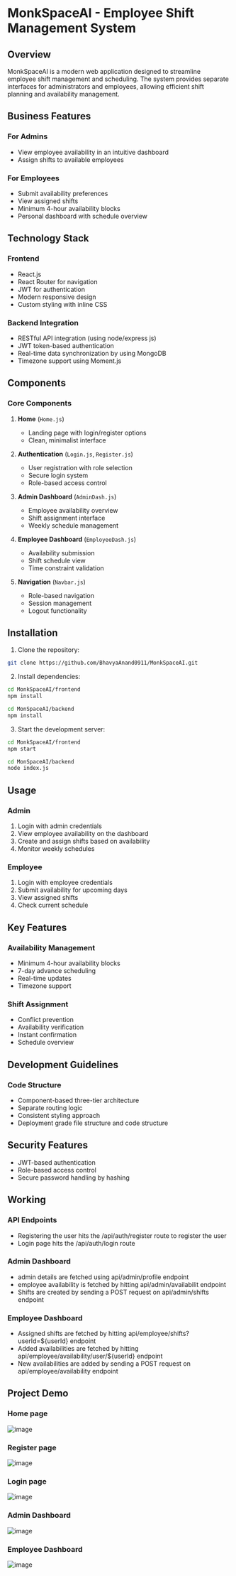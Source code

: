 # MonkSpaceAI - Employee Shift Management System

## Overview
MonkSpaceAI is a modern web application designed to streamline employee shift management and scheduling. The system provides separate interfaces for administrators and employees, allowing efficient shift planning and availability management.

## Business Features

### For Admins
- View employee availability in an intuitive dashboard
- Assign shifts to available employees

### For Employees
- Submit availability preferences
- View assigned shifts
- Minimum 4-hour availability blocks
- Personal dashboard with schedule overview

## Technology Stack

### Frontend
- React.js
- React Router for navigation
- JWT for authentication
- Modern responsive design
- Custom styling with inline CSS

### Backend Integration
- RESTful API integration (using node/express js)
- JWT token-based authentication
- Real-time data synchronization by using MongoDB
- Timezone support using Moment.js

## Components

### Core Components
1. **Home** (`Home.js`)
   - Landing page with login/register options
   - Clean, minimalist interface

2. **Authentication** (`Login.js`, `Register.js`)
   - User registration with role selection
   - Secure login system
   - Role-based access control

3. **Admin Dashboard** (`AdminDash.js`)
   - Employee availability overview
   - Shift assignment interface
   - Weekly schedule management

4. **Employee Dashboard** (`EmployeeDash.js`)
   - Availability submission
   - Shift schedule view
   - Time constraint validation

5. **Navigation** (`Navbar.js`)
   - Role-based navigation
   - Session management
   - Logout functionality

## Installation

1. Clone the repository:
```bash
git clone https://github.com/BhavyaAnand0911/MonkSpaceAI.git
```

2. Install dependencies:
```bash
cd MonkSpaceAI/frontend
npm install

cd MonSpaceAI/backend
npm install
```

3. Start the development server:
```bash
cd MonkSpaceAI/frontend
npm start

cd MonSpaceAI/backend
node index.js
```

## Usage

### Admin
1. Login with admin credentials
2. View employee availability on the dashboard
3. Create and assign shifts based on availability
4. Monitor weekly schedules

### Employee
1. Login with employee credentials
2. Submit availability for upcoming days
3. View assigned shifts
4. Check current schedule

## Key Features

### Availability Management
- Minimum 4-hour availability blocks
- 7-day advance scheduling
- Real-time updates
- Timezone support

### Shift Assignment
- Conflict prevention
- Availability verification
- Instant confirmation
- Schedule overview

## Development Guidelines

### Code Structure
- Component-based three-tier architecture 
- Separate routing logic
- Consistent styling approach
- Deployment grade file structure and code structure 

## Security Features
- JWT-based authentication 
- Role-based access control
- Secure password handling by hashing 

## Working
### API Endpoints
- Registering the user hits the /api/auth/register route to register the user
- Login page hits the /api/auth/login route
### Admin Dashboard
- admin details are fetched using api/admin/profile endpoint
- employee availability is fetched by hitting api/admin/availabilit endpoint
- Shifts are created by sending a POST request on api/admin/shifts endpoint
### Employee Dashboard
- Assigned shifts are fetched by hitting api/employee/shifts?userId=${userId} endpoint
- Added availabilities are fetched by hitting api/employee/availability/user/${userId} endpoint
- New availabilities are added by sending a POST request on api/employee/availability endpoint

## Project Demo
### Home page
![image](https://github.com/user-attachments/assets/c3cfc8ca-2b58-49ca-939c-9bf3ac472c57)
### Register page
![image](https://github.com/user-attachments/assets/a546cca7-7a6e-44b1-866a-ba7c615895a2)
### Login page
![image](https://github.com/user-attachments/assets/dd9f562b-caf3-4a31-b34e-fcce898e541c)
### Admin Dashboard
![image](https://github.com/user-attachments/assets/c85d404f-196c-4d80-b505-0ead7f944d81)
### Employee Dashboard
![image](https://github.com/user-attachments/assets/0902e87d-2ebd-4d82-a81a-274b2553ebe3)

